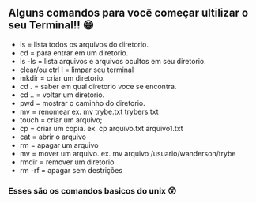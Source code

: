 ## Alguns comandos para você começar ultilizar o seu Terminal!! :grin:
- ls = lista todos os arquivos do diretorio.
- cd = para entrar em um diretorio.
- ls -ls = lista arquivos e arquivos ocultos em seu diretorio.
- clear/ou ctrl l = limpar seu terminal
- mkdir = criar um diretorio.
- cd . = saber em qual diretorio voce se encontra.
- cd .. = voltar um diretorio.
- pwd = mostrar o caminho do diretorio.
- mv = renomear ex. mv trybe.txt trybers.txt
- touch = criar um arquivo;
- cp = criar um copia. ex. cp arquivo.txt arquivo1.txt
- cat = abrir o arquivo
- rm = apagar um arquivo
- mv = mover um arquivo. ex. mv arquivo /usuario/wanderson/trybe
- rmdir = remover um diretorio
- rm -rf = apagar sem destrições
### Esses são os comandos basicos do unix :astonished:
